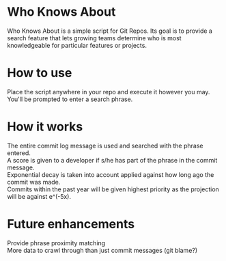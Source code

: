 # Who Knows About
Who Knows About is a simple script for Git Repos. Its goal is to provide a search feature that lets growing teams determine who is most knowledgeable for particular features or projects.

# How to use
Place the script anywhere in your repo and execute it however you may.<br/>
You'll be prompted to enter a search phrase.

# How it works
The entire commit log message is used and searched with the phrase entered.<br/>
A score is given to a developer if s/he has part of the phrase in the commit message.<br/>
Exponential decay is taken into account applied against how long ago the commit was made.<br/>
Commits within the past year will be given highest priority as the projection will be against e^(-5x).

# Future enhancements
Provide phrase proximity matching<br />
More data to crawl through than just commit messages (git blame?)
